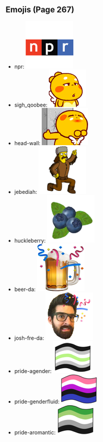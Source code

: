 
## Emojis (Page 267)

* npr: ![npr](output/npr.png)
* sigh_qoobee: ![sigh_qoobee](output/sigh_qoobee.gif)
* head-wall: ![head-wall](output/head-wall.gif)
* jebediah: ![jebediah](output/jebediah.png)
* huckleberry: ![huckleberry](output/huckleberry.png)
* beer-da: ![beer-da](output/beer-da.png)
* josh-fre-da: ![josh-fre-da](output/josh-fre-da.png)
* pride-agender: ![pride-agender](output/pride-agender.png)
* pride-genderfluid: ![pride-genderfluid](output/pride-genderfluid.png)
* pride-aromantic: ![pride-aromantic](output/pride-aromantic.png)
